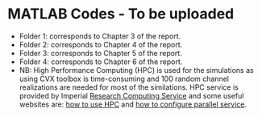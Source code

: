 # MATLAB Codes - To be uploaded
* Folder 1: corresponds to Chapter 3 of the report.
* Folder 2: corresponds to Chapter 4 of the report.
* Folder 3: corresponds to Chapter 5 of the report.
* Folder 4: corresponds to Chapter 6 of the report.
* NB: High Performance Computing (HPC) is used for the simulations as using CVX toolbox is time-consuming and 100 random channel realizations are needed for most of the similations. HPC service is provided by Imperial [Research Computing Service](https://www.imperial.ac.uk/admin-services/ict/self-service/research-support/rcs/) and some useful websites are: [how to use HPC](https://www.imperial.ac.uk/admin-services/ict/self-service/research-support/rcs/support/getting-started/) and [how to configure parallel service](https://www.imperial.ac.uk/admin-services/ict/self-service/research-support/rcs/computing/high-throughput-computing/job-sizing/).
